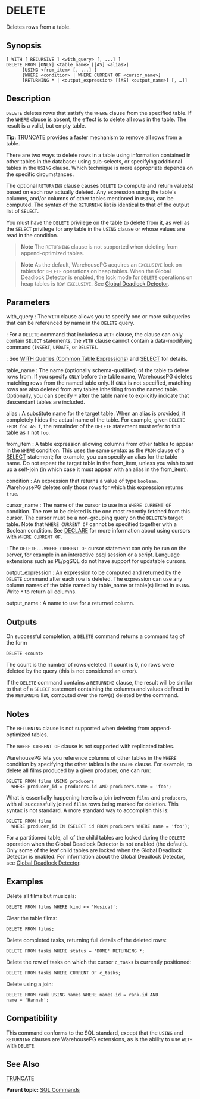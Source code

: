 # DELETE 

Deletes rows from a table.

## <a id="section2"></a>Synopsis 

``` {#sql_command_synopsis}
[ WITH [ RECURSIVE ] <with_query> [, ...] ]
DELETE FROM [ONLY] <table_name> [[AS] <alias>]
      [USING <from_item> [, ...] ]
      [WHERE <condition> | WHERE CURRENT OF <cursor_name>]
      [RETURNING * | <output_expression> [[AS] <output_name>] [, …]]
```

## <a id="section3"></a>Description 

`DELETE` deletes rows that satisfy the `WHERE` clause from the specified table. If the `WHERE` clause is absent, the effect is to delete all rows in the table. The result is a valid, but empty table.

**Tip:** [TRUNCATE](TRUNCATE.html) provides a faster mechanism to remove all rows from a table.

There are two ways to delete rows in a table using information contained in other tables in the database: using sub-selects, or specifying additional tables in the `USING` clause. Which technique is more appropriate depends on the specific circumstances.

The optional `RETURNING` clause causes `DELETE` to compute and return value\(s\) based on each row actually deleted. Any expression using the table's columns, and/or columns of other tables mentioned in `USING`, can be computed. The syntax of the `RETURNING` list is identical to that of the output list of `SELECT`.

You must have the `DELETE` privilege on the table to delete from it, as well as the `SELECT` privilege for any table in the `USING` clause or whose values are read in the condition.

> **Note** The `RETURNING` clause is not supported when deleting from append-optimized tables.

> **Note** As the default, WarehousePG acquires an `EXCLUSIVE` lock on tables for `DELETE` operations on heap tables. When the Global Deadlock Detector is enabled, the lock mode for `DELETE` operations on heap tables is `ROW EXCLUSIVE`. See [Global Deadlock Detector](../../admin_guide/dml.html#topic_gdd).

## <a id="section5"></a>Parameters 

with\_query
:   The `WITH` clause allows you to specify one or more subqueries that can be referenced by name in the `DELETE` query.

:   For a `DELETE` command that includes a `WITH` clause, the clause can only contain `SELECT` statements, the `WITH` clause cannot contain a data-modifying command \(`INSERT`, `UPDATE`, or `DELETE`\).

:   See [WITH Queries \(Common Table Expressions\)](../../admin_guide/query/topics/CTE-query.html#topic_zhs_r1s_w1b) and [SELECT](SELECT.html) for details.

table\_name
:   The name \(optionally schema-qualified\) of the table to delete rows from. If you specify `ONLY` before the table name, WarehousePG deletes matching rows from the named table only. If `ONLY` is not specified, matching rows are also deleted from any tables inheriting from the named table. Optionally, you can specify `*` after the table name to explicitly indicate that descendant tables are included.

alias
:   A substitute name for the target table. When an alias is provided, it completely hides the actual name of the table. For example, given `DELETE FROM foo AS f`, the remainder of the `DELETE` statement must refer to this table as `f` not `foo`.

from\_item
:   A table expression allowing columns from other tables to appear in the `WHERE` condition. This uses the same syntax as the `FROM` clause of a [SELECT](SELECT.html) statement; for example, you can specify an alias for the table name. Do not repeat the target table in the from\_item, unless you wish to set up a self-join \(in which case it must appear with an alias in the from\_item\).

condition
:   An expression that returns a value of type `boolean`. WarehousePG deletes only those rows for which this expression returns `true`.

cursor\_name
:   The name of the cursor to use in a `WHERE CURRENT OF` condition. The row to be deleted is the one most recently fetched from this cursor. The cursor must be a non-grouping query on the `DELETE`'s target table. Note that `WHERE CURRENT OF` cannot be specified together with a Boolean condition. See [DECLARE](DECLARE.html) for more information about using cursors with `WHERE CURRENT OF`.

:   The `DELETE...WHERE CURRENT OF` cursor statement can only be run on the server, for example in an interactive psql session or a script. Language extensions such as PL/pgSQL do not have support for updatable cursors.

output\_expression
:   An expression to be computed and returned by the `DELETE` command after each row is deleted. The expression can use any column names of the table named by table\_name or table\(s\) listed in `USING`. Write `*` to return all columns.

output\_name
:   A name to use for a returned column.

## <a id="section4"></a>Outputs

On successful completion, a `DELETE` command returns a command tag of the form

```
DELETE <count>
```

The count is the number of rows deleted. If count is 0, no rows were deleted by the query \(this is not considered an error\).

If the `DELETE` command contains a `RETURNING` clause, the result will be similar to that of a `SELECT` statement containing the columns and values defined in the `RETURNING` list, computed over the row\(s\) deleted by the command.

## <a id="section6"></a>Notes 

The `RETURNING` clause is not supported when deleting from append-optimized tables.

The `WHERE CURRENT OF` clause is not supported with replicated tables.

WarehousePG lets you reference columns of other tables in the `WHERE` condition by specifying the other tables in the `USING` clause. For example, to delete all films produced by a given producer, one can run:

```
DELETE FROM films USING producers
  WHERE producer_id = producers.id AND producers.name = 'foo';
```
What is essentially happening here is a join between `films` and `producers`, with all successfully joined `films` rows being marked for deletion. This syntax is not standard. A more standard way to accomplish this is:

```
DELETE FROM films
  WHERE producer_id IN (SELECT id FROM producers WHERE name = 'foo');
```

For a partitioned table, all of the child tables are locked during the `DELETE` operation when the Global Deadlock Detector is not enabled \(the default\). Only some of the leaf child tables are locked when the Global Deadlock Detector is enabled. For information about the Global Deadlock Detector, see [Global Deadlock Detector](../../admin_guide/dml.html#topic_gdd).

## <a id="section7"></a>Examples 

Delete all films but musicals:

```
DELETE FROM films WHERE kind <> 'Musical';
```

Clear the table films:

```
DELETE FROM films;
```

Delete completed tasks, returning full details of the deleted rows:

```
DELETE FROM tasks WHERE status = 'DONE' RETURNING *;
```

Delete the row of tasks on which the cursor `c_tasks` is currently positioned:

```
DELETE FROM tasks WHERE CURRENT OF c_tasks;
```

Delete using a join:

```
DELETE FROM rank USING names WHERE names.id = rank.id AND 
name = 'Hannah';
```

## <a id="section8"></a>Compatibility 

This command conforms to the SQL standard, except that the `USING` and `RETURNING` clauses are WarehousePG extensions, as is the ability to use `WITH` with `DELETE`.

## <a id="section9"></a>See Also 

[TRUNCATE](TRUNCATE.html)

**Parent topic:** [SQL Commands](../sql_commands/sql_ref.html)

